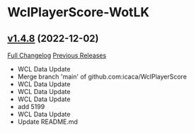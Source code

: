 # WclPlayerScore-WotLK

## [v1.4.8](https://github.com/icaca/WclPlayerScore/tree/v1.4.8) (2022-12-02)
[Full Changelog](https://github.com/icaca/WclPlayerScore/commits/v1.4.8) [Previous Releases](https://github.com/icaca/WclPlayerScore/releases)

- WCL Data Update  
- Merge branch 'main' of github.com:icaca/WclPlayerScore  
- WCL Data Update  
- WCL Data Update  
- WCL Data Update  
- add 5199  
- WCL Data Update  
- Update README.md  